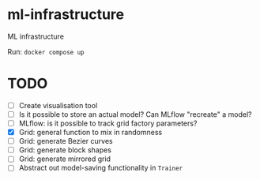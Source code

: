 # ml-infrastructure
ML infrastructure

Run: `docker compose up`

# TODO

- [ ] Create visualisation tool
- [ ] Is it possible to store an actual model? Can MLflow "recreate" a model?
- [ ] MLflow: is it possible to track grid factory parameters?
- [x] Grid: general function to mix in randomness
- [ ] Grid: generate Bezier curves
- [ ] Grid: generate block shapes
- [ ] Grid: generate mirrored grid
- [ ] Abstract out model-saving functionality in `Trainer`